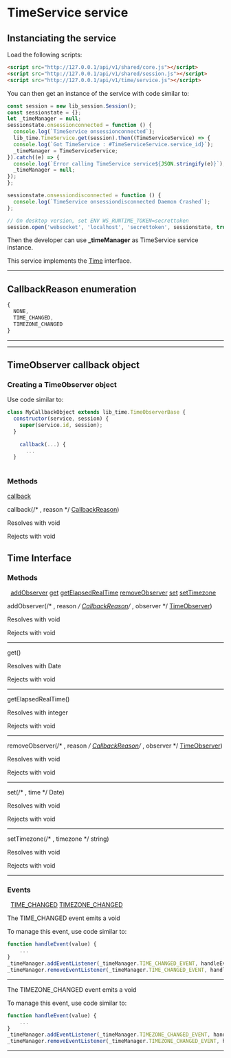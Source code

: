# TimeService service

## Instanciating the service

Load the following scripts:

```html
<script src="http://127.0.0.1/api/v1/shared/core.js"></script>
<script src="http://127.0.0.1/api/v1/shared/session.js"></script>
<script src="http://127.0.0.1/api/v1/time/service.js"></script>
```

You can then get an instance of the service with code similar to:

```javascript
const session = new lib_session.Session();
const sessionstate = {};
let _timeManager = null;
sessionstate.onsessionconnected = function () {
  console.log(`TimeService onsessionconnected`);
  lib_time.TimeService.get(session).then((TimeServiceService) => {
  console.log(`Got TimeService : #TimeServiceService.service_id}`);
  _timeManager = TimeServiceService;
}).catch((e) => {
  console.log(`Error calling TimeService service${JSON.stringify(e)}`);
  _timeManager = null;
});
};

sessionstate.onsessiondisconnected = function () {
  console.log(`TimeService onsessiondisconnected Daemon Crashed`);
};

// On desktop version, set ENV WS_RUNTIME_TOKEN=secrettoken
session.open('websocket', 'localhost', 'secrettoken', sessionstate, true);
```
Then the developer can use **_timeManager** as TimeService service instance.

This service implements the [Time](#interface_Time) interface.

---

## CallbackReason enumeration
```javascript
{
  NONE,
  TIME_CHANGED,
  TIMEZONE_CHANGED
}
```

---


---


## TimeObserver callback object
### Creating a TimeObserver object
Use code similar to:
```javascript
class MyCallbackObject extends lib_time.TimeObserverBase {
  constructor(service, session) {
    super(service.id, session);
  }
  
    callback(...) {
      ...
  }
  
```

### Methods

[callback](#callback_TimeObserver_method_callback)


callback(/* , reason */ <a href="#enumeration_CallbackReason">CallbackReason</a>)

Resolves with void

Rejects with void




## Time Interface



### Methods
&nbsp;&nbsp;[addObserver](#interface_Time_method_addObserver)  [get](#interface_Time_method_get)  [getElapsedRealTime](#interface_Time_method_getElapsedRealTime)  [removeObserver](#interface_Time_method_removeObserver)  [set](#interface_Time_method_set)  [setTimezone](#interface_Time_method_setTimezone)  


  addObserver(/* , reason */ <a href="#enumeration_CallbackReason">CallbackReason</a>/* , observer */ <a href="#callback_TimeObserver">TimeObserver</a>)

  Resolves with void

  Rejects with void

---

  get()

  Resolves with Date

  Rejects with void

---

  getElapsedRealTime()

  Resolves with integer

  Rejects with void

---

  removeObserver(/* , reason */ <a href="#enumeration_CallbackReason">CallbackReason</a>/* , observer */ <a href="#callback_TimeObserver">TimeObserver</a>)

  Resolves with void

  Rejects with void

---

  set(/* , time */ Date)

  Resolves with void

  Rejects with void

---

  setTimezone(/* , timezone */ string)

  Resolves with void

  Rejects with void

---




### Events
&nbsp;&nbsp;[TIME_CHANGED](#interface_Time_event_TIME_CHANGED)  [TIMEZONE_CHANGED](#interface_Time_event_TIMEZONE_CHANGED)  


The TIME_CHANGED event emits a void

To manage this event, use code similar to:
```javascript
function handleEvent(value) {
    ...
}
_timeManager.addEventListener(_timeManager.TIME_CHANGED_EVENT, handleEvent);
_timeManager.removeEventListener(_timeManager.TIME_CHANGED_EVENT, handleEvent);
```
---

The TIMEZONE_CHANGED event emits a void

To manage this event, use code similar to:
```javascript
function handleEvent(value) {
    ...
}
_timeManager.addEventListener(_timeManager.TIMEZONE_CHANGED_EVENT, handleEvent);
_timeManager.removeEventListener(_timeManager.TIMEZONE_CHANGED_EVENT, handleEvent);
```
---
 


